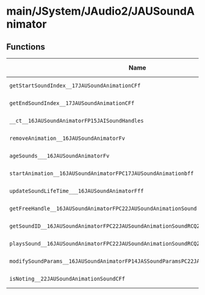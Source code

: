 # main/JSystem/JAudio2/JAUSoundAnimator

## Functions

| Name | Address | Match % |
|------|---------|---------|
| `getStartSoundIndex__17JAUSoundAnimationCFf` | `0x804A0ABC` | :x: (0.0%) |
| `getEndSoundIndex__17JAUSoundAnimationCFf` | `0x804A0B40` | :x: (0.0%) |
| `__ct__16JAUSoundAnimatorFP15JAISoundHandles` | `0x804A0BC0` | :x: (0.0%) |
| `removeAnimation__16JAUSoundAnimatorFv` | `0x804A0BE0` | :x: (0.0%) |
| `ageSounds___16JAUSoundAnimatorFv` | `0x804A0BEC` | :x: (0.0%) |
| `startAnimation__16JAUSoundAnimatorFPC17JAUSoundAnimationbff` | `0x804A0CA4` | :x: (0.0%) |
| `updateSoundLifeTime___16JAUSoundAnimatorFff` | `0x804A0D7C` | :x: (0.0%) |
| `getFreeHandle__16JAUSoundAnimatorFPC22JAUSoundAnimationSound` | `0x804A0FA4` | :x: (0.0%) |
| `getSoundID__16JAUSoundAnimatorFPC22JAUSoundAnimationSoundRCQ29JGeometry8TVec3<f>f` | `0x804A0FE0` | :x: (0.0%) |
| `playsSound__16JAUSoundAnimatorFPC22JAUSoundAnimationSoundRCQ29JGeometry8TVec3<f>f` | `0x804A0FE8` | :x: (0.0%) |
| `modifySoundParams__16JAUSoundAnimatorFP14JASSoundParamsPC22JAUSoundAnimationSoundf` | `0x804A1070` | :x: (0.0%) |
| `isNoting__22JAUSoundAnimationSoundCFf` | `0x804A1170` | :x: (0.0%) |